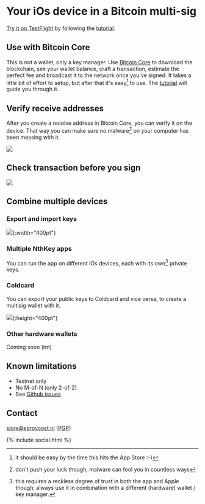---
---
# Your iOs device in a Bitcoin multi-sig

[Try it on TestFlight](https://testflight.apple.com/join/....) by following the [tutorial](tutorial).

## Use with Bitcoin Core

This is not a wallet, only a key manager. Use [Bitcoin Core](https://bitcoincore.org/en/download/) to download the blockchain, see your wallet balance, craft a transaction, estimate the perfect fee and broadcast it to the network once you've signed. It takes a little bit of effort to setup, but after that it's easy[^easy] to use. The [tutorial](tutorial) will guide you through it.

[^easy]: it should be easy by the time this hits the App Store :-)

## Verify receive addresses

After you create a receive address in Bitcoin Core, you can verify it on the device. That way you can make sure no malware[^malware] on your computer has been messing with it.

![](/assets/addresses.png)

[^malware]: don't push your luck though, malware can fool you in countless ways

## Check transaction before you sign

![](/assets/ios_confirm.png)

## Combine multiple devices

### Export and import keys

![](/assets/export_pubkey.png){:width="400pt"}

### Multiple NthKey apps

You can run the app on different iOs devices, each with its own[^trust] private keys.

[^trust]: this requires a reckless degree of trust in both the app and Apple though; always use it in combination with a different (hardware) wallet / key manager.

### Coldcard

You can export your public keys to Coldcard and vice versa, to create a multisig wallet with it.

![](/assets/cc_create_airgapped.png){:height="400pt"}


### Other hardware wallets

Coming soon (tm)

## Known limitations

* Testnet only
* No M-of-N (only 2-of-2)
* See [Github issues](https://github.com/Sjors/nthkey-ios/issues)

## Contact

[sjors@sprovoost.nl](mailto:sjors@sprovoost.nl) ([PGP](/assets/CC301009.asc))

{% include social.html %}

